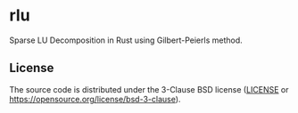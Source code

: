 # rlu

Sparse LU Decomposition in Rust using Gilbert-Peierls method.

## License

The source code is distributed under the 3-Clause BSD license ([LICENSE](LICENSE)
or https://opensource.org/license/bsd-3-clause).
